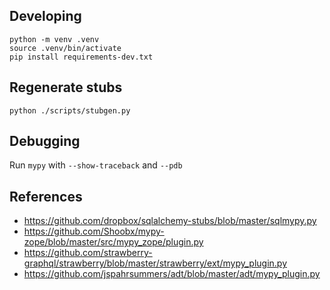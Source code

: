 ## Developing

```shell
python -m venv .venv
source .venv/bin/activate
pip install requirements-dev.txt
```

## Regenerate stubs

```
python ./scripts/stubgen.py
```

## Debugging

Run `mypy` with `--show-traceback` and `--pdb`

## References

* https://github.com/dropbox/sqlalchemy-stubs/blob/master/sqlmypy.py
* https://github.com/Shoobx/mypy-zope/blob/master/src/mypy_zope/plugin.py
* https://github.com/strawberry-graphql/strawberry/blob/master/strawberry/ext/mypy_plugin.py
* https://github.com/jspahrsummers/adt/blob/master/adt/mypy_plugin.py
